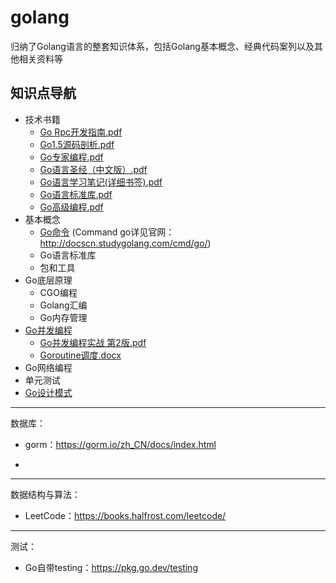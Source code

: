 # golang
归纳了Golang语言的整套知识体系，包括Golang基本概念、经典代码案列以及其他相关资料等



## 知识点导航

- 技术书籍
  - [Go Rpc开发指南.pdf](技术书籍/Go%20Rpc开发指南.pdf)
  - [Go1.5源码剖析.pdf](技术书籍/Go1.5源码剖析.pdf)
  - [Go专家编程.pdf](技术书籍/Go专家编程.pdf)
  - [Go语言圣经（中文版）.pdf](技术书籍/Go语言圣经（中文版）.pdf)
  - [Go语言学习笔记(详细书签).pdf](技术书籍/Go语言学习笔记（详细书签）.pdf)
  - [Go语言标准库.pdf](技术书籍/Go语言标准库.pdf)
  - [Go高级编程.pdf](技术书籍/Go高级编程.pdf)
- 基本概念
  - [Go命令](基本概念/Go命令/README.md) (Command go详见官网： http://docscn.studygolang.com/cmd/go/)
  - Go语言标准库
  - 包和工具
- Go底层原理
  - CGO编程
  - Golang汇编
  - Go内存管理
- [Go并发编程](Go并发编程/README.md)
  - [Go并发编程实战 第2版.pdf](Go并发编程/Go并发编程实战%20第2版.pdf)
  - [Goroutine调度.docx](Go并发编程/Goroutine调度.docx)
- Go网络编程
- 单元测试
- [Go设计模式](设计模式/README.md)






-------------------
数据库：

- gorm：https://gorm.io/zh_CN/docs/index.html

- 
-------------------
数据结构与算法：

- LeetCode：https://books.halfrost.com/leetcode/

-------------------
测试：

- Go自带testing：https://pkg.go.dev/testing





